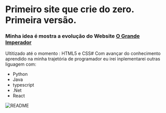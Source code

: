 
# Primeiro site que crie do zero. Primeira versão.
### Minha idea é mostra a evolução do Website <a href="https://eljonascavalcante.github.io/practicing_html_css3" target="_blank"> O Grande Imperador </a>
Ultitizado até o momento : HTML5 e CSS#
Com avançar do conhecimento aprendido na minha trajetória de programador eu irei inplementarei outras liguagem com:
 * Python
 * Java
 * typescript
 * .Net
 * React


![README](https://user-images.githubusercontent.com/85083611/124341062-2d7ef280-db90-11eb-85dd-853bdb44bc25.png)
